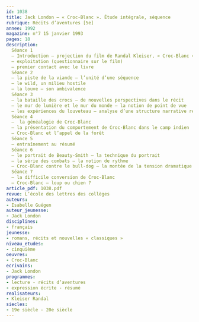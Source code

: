 ```yaml
---
id: 1038
title: Jack London – « Croc-Blanc ». Étude intégrale, séquence
rubrique: Récits d’aventures [5e]
annee: 1992
magazine: n°7 15 janvier 1993
pages: 18
description:
  Séance 1 
  – Introduction – projection du film de Randal Kleiser, « Croc-Blanc » 
  – exploitation (questionnaire sur le film) 
  – premier contact avec le livre
  Séance 2
  – la piste de la viande – l’unité d’une séquence
  – le wild, un milieu hostile
  – la louve – son ambivalence
  Séance 3
  – la bataille des crocs – de nouvelles perspectives dans le récit
  – le mur de lumière et le mur du monde – la notion de point de vue 
  – les expériences du louveteau – analyse d’une structure narrative récurrente
  Séance 4
  –  la généalogie de Croc-Blanc
  – la présentation du comportement de Croc-Blanc dans le camp indien
  – Croc-Blanc et l’appel de la forêt
  Séance 5
  – entraînement au résumé
  Séance 6
  – le portrait de Beauty-Smith – la technique du portrait
  – la série des combats – la notion de rythme 
  – Croc-Blanc contre le bull-dog – la montée de la tension dramatique
  Séance 7
  – la difficile conversion de Croc-Blanc
  – Croc-Blanc – loup ou chien ?
article_pdf: 1038.pdf
revue: L’école des lettres des collèges
auteurs:
- Isabelle Guégen
auteur_jeunesse:
- Jack London
disciplines:
- français
jeunesse:
- romans, récits et nouvelles « classiques »
niveau_etudes:
- cinquième
oeuvres:
- Croc-Blanc
ecrivains:
- Jack London
programmes:
- lecture - récits d’aventures
- expression écrite - résumé
realisateurs:
- Kleiser Randal
siecles:
- 19e siècle - 20e siècle
---
```

